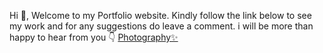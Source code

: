 Hi 👋, Welcome to my Portfolio website. Kindly follow the link below to see my work and for any suggestions do leave a comment.
i will be more than happy to hear from you 👇
<a href="[https://satyamkushwaha1.netlify.app/](https://null-fox-github-io.vercel.app/)" target="_blank">Photography✨</a>
